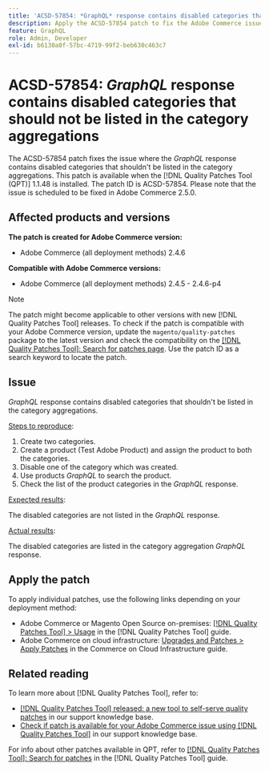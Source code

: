 ```yaml
---
title: 'ACSD-57854: *GraphQL* response contains disabled categories that should not be listed in the category aggregations'
description: Apply the ACSD-57854 patch to fix the Adobe Commerce issue where the *GraphQL* response contains disabled categories that shouldn't be listed in the category aggregations.
feature: GraphQL
role: Admin, Developer
exl-id: b6130a0f-57bc-4719-99f2-beb630c463c7
---
```

# ACSD-57854: *GraphQL* response contains disabled categories that should not be listed in the category aggregations

The ACSD-57854 patch fixes the issue where the *GraphQL* response contains disabled categories that shouldn't be listed in the category aggregations. This patch is available when the [!DNL Quality Patches Tool (QPT)] 1.1.48 is installed. The patch ID is ACSD-57854. Please note that the issue is scheduled to be fixed in Adobe Commerce 2.5.0.

## Affected products and versions

**The patch is created for Adobe Commerce version:**

* Adobe Commerce (all deployment methods) 2.4.6

**Compatible with Adobe Commerce versions:**

* Adobe Commerce (all deployment methods) 2.4.5 - 2.4.6-p4

>[!NOTE]
>
>The patch might become applicable to other versions with new [!DNL Quality Patches Tool] releases. To check if the patch is compatible with your Adobe Commerce version, update the `magento/quality-patches` package to the latest version and check the compatibility on the [[!DNL Quality Patches Tool]: Search for patches page](https://experienceleague.adobe.com/tools/commerce-quality-patches/index.html). Use the patch ID as a search keyword to locate the patch.

## Issue

*GraphQL* response contains disabled categories that shouldn't be listed in the category aggregations.

<u>Steps to reproduce</u>:

1. Create two categories.
1. Create a product (Test Adobe Product) and assign the product to both the categories.
1. Disable one of the category which was created.
1. Use products *GraphQL* to search the product.
1. Check the list of the product categories in the *GraphQL* response.

<u>Expected results</u>:

The disabled categories are not listed in the *GraphQL* response.

<u>Actual results</u>:

The disabled categories are listed in the category aggregation *GraphQL* response.

## Apply the patch

To apply individual patches, use the following links depending on your deployment method:

* Adobe Commerce or Magento Open Source on-premises: [[!DNL Quality Patches Tool] > Usage](https://experienceleague.adobe.com/docs/commerce-operations/tools/quality-patches-tool/usage.html) in the [!DNL Quality Patches Tool] guide.
* Adobe Commerce on cloud infrastructure: [Upgrades and Patches > Apply Patches](https://experienceleague.adobe.com/docs/commerce-cloud-service/user-guide/develop/upgrade/apply-patches.html) in the Commerce on Cloud Infrastructure guide.

## Related reading

To learn more about [!DNL Quality Patches Tool], refer to:

* [[!DNL Quality Patches Tool] released: a new tool to self-serve quality patches](https://experienceleague.adobe.com/en/docs/commerce-knowledge-base/kb/announcements/commerce-announcements/magento-quality-patches-released-new-tool-to-self-serve-quality-patches) in our support knowledge base.
* [Check if patch is available for your Adobe Commerce issue using [!DNL Quality Patches Tool]](/help/tools/quality-patches-tool/patches-available-in-qpt/check-patch-for-magento-issue-with-magento-quality-patches.md) in our support knowledge base.

For info about other patches available in QPT, refer to [[!DNL Quality Patches Tool]: Search for patches](https://experienceleague.adobe.com/tools/commerce-quality-patches/index.html) in the [!DNL Quality Patches Tool] guide.
